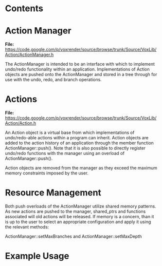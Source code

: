 # Contents #



# Action Manager #

**File:** https://code.google.com/p/voxrender/source/browse/trunk/Source/VoxLib/Action/ActionManager.h

The ActionManager is intended to be an interface with which to implement undo/redo functionality within an application. Implementations of Action objects are pushed onto the ActionManager and stored in a tree through for use with the undo, redo, and branch operations.

# Actions #

**File:** https://code.google.com/p/voxrender/source/browse/trunk/Source/VoxLib/Action/Action.h

An Action object is a virtual base from which implementations of undo/redo-able actions within a program can inherit. Action objects are added to the action history of an application through the member function ActionManager::push(). Note that it is also possible to directly register undo/redo functions with the manager using an overload of ActionManager::push().

Action objects are removed from the manager as they exceed the maximum memory constraints imposed by the user.

# Resource Management #

Both push overloads of the ActionManager utilize shared memory patterns. As new actions are pushed to the manager, shared\_ptrs and functions associated will old actions will be released. If memory is a concern, than it is up to the user to select an appropriate configuration and apply it using the relevant methods:

ActionManager::setMaxBranches and ActionManager::setMaxDepth

# Example Usage #
```

```